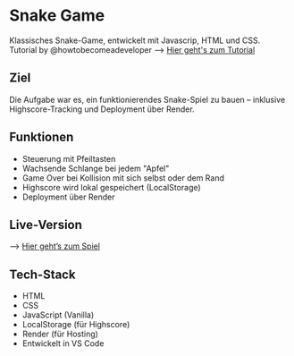 # Snake Game

Klassisches Snake-Game, entwickelt mit Javascrip, HTML und CSS.  
Tutorial by @howtobecomeadeveloper --> [Hier geht's zum Tutorial](https://www.youtube.com/watch?v=uyhzCBEGaBY&t=5432s)

## Ziel

Die Aufgabe war es, ein funktionierendes Snake-Spiel zu bauen – inklusive Highscore-Tracking und Deployment über Render.

## Funktionen

- Steuerung mit Pfeiltasten  
- Wachsende Schlange bei jedem "Apfel"  
- Game Over bei Kollision mit sich selbst oder dem Rand  
- Highscore wird lokal gespeichert (LocalStorage)  
- Deployment über Render

## Live-Version

--> [Hier geht’s zum Spiel](https://snake-game-0pau.onrender.com)

## Tech-Stack

- HTML  
- CSS  
- JavaScript (Vanilla)  
- LocalStorage (für Highscore)  
- Render (für Hosting)  
- Entwickelt in VS Code

